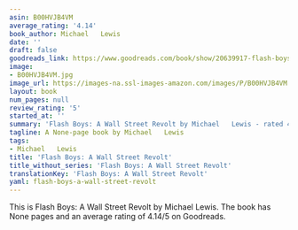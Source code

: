 ```yaml
---
asin: B00HVJB4VM
average_rating: '4.14'
book_author: Michael   Lewis
date: ''
draft: false
goodreads_link: https://www.goodreads.com/book/show/20639917-flash-boys
image:
- B00HVJB4VM.jpg
image_url: https://images-na.ssl-images-amazon.com/images/P/B00HVJB4VM.01._SCLZZZZZZZ.jpg
layout: book
num_pages: null
review_rating: '5'
started_at: ''
summary: 'Flash Boys: A Wall Street Revolt by Michael   Lewis - rated 4.14/5 on Goodreads'
tagline: A None-page book by Michael   Lewis
tags:
- Michael   Lewis
title: 'Flash Boys: A Wall Street Revolt'
title_without_series: 'Flash Boys: A Wall Street Revolt'
translationKey: 'Flash Boys: A Wall Street Revolt'
yaml: flash-boys-a-wall-street-revolt
---
```


This is Flash Boys: A Wall Street Revolt by Michael   Lewis. The book has None pages and an average rating of 4.14/5 on Goodreads.
